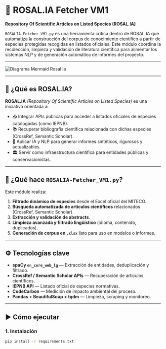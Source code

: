 # 🌿 ROSAL.IA Fetcher VM1

**Repository Of Scientific Articles on Listed Species (ROSAL.IA)**

`ROSALIA-Fetcher_VM1.py` es una herramienta crítica dentro de ROSAL.IA que automatiza la construcción del corpus de conocimiento científico a partir de especies protegidas recogidas en listados oficiales. Este módulo coordina la recolección, limpieza y validación de literatura científica para alimentar los sistemas NLP y de generación automática de informes del proyecto.

---

![Diagrama Mermaid Rosal ia](https://github.com/user-attachments/assets/b5879372-19b7-41bf-bd6f-727d36be7e78)

---

## 📘 ¿Qué es ROSAL.IA?

**ROSAL.IA** *(Repository Of Scientific Articles on Listed Species)* es una iniciativa orientada a:

- 📥 Integrar APIs públicas para acceder a listados oficiales de especies catalogadas (como IEPNB).
- 📚 Recuperar bibliografía científica relacionada con dichas especies (CrossRef, Semantic Scholar).
- 🧠 Aplicar IA y NLP para generar informes sintéticos, rigurosos y actualizables.
- 🏛️ Servir como infraestructura científica para entidades públicas y conservacionistas.

---

## 🧪 ¿Qué hace `ROSALIA-Fetcher_VM1.py`?

Este módulo realiza:

1. **Filtrado dinámico de especies** desde el Excel oficial del MITECO.
2. **Búsqueda automatizada de artículos científicos** relacionados (CrossRef, Semantic Scholar).
3. **Extracción y validación de abstracts**.
4. **Limpieza avanzada y filtrado lingüístico** (idioma, contenido, duplicados).
5. **Generación de corpus en `.xlsx`** listo para uso en modelos o informes.

---

## ⚙️ Tecnologías clave

- **spaCy `en_core_web_lg`** — Extracción de entidades, deduplicación y filtrado.
- **CrossRef / Semantic Scholar APIs** — Recuperación de artículos científicos.
- **IEPNB API** — Listado oficial de especies normativas.
- **CodeCarbon** — Medición de impacto ambiental del proceso.
- **Pandas + BeautifulSoup + tqdm** — Limpieza, scraping y monitoreo.

---

## ▶️ Cómo ejecutar

### 1. Instalación

```bash
pip install -r requirements.txt
